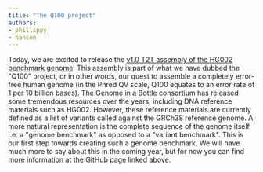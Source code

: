 ```yaml
---
title: "The Q100 project"
authors:
- phillippy
- hansen
---
```

Today, we are excited to release the [v1.0 T2T assembly of the HG002 benchmark genome](https://github.com/marbl/hg002)! This assembly is part of what we have dubbed the "Q100" project, or in other words, our quest to assemble a completely error-free human genome (in the Phred QV scale, Q100 equates to an error rate of 1 per 10 billion bases). The Genome in a Bottle consortium has released some tremendous resources over the years, including DNA reference materials such as HG002. However, these reference materials are currently defined as a list of variants called against the GRCh38 reference genome. A more natural representation is the complete sequence of the genome itself, i.e. a "genome benchmark" as opposed to a "variant benchmark". This is our first step towards creating such a genome benchmark. We will have much more to say about this in the coming year, but for now you can find more information at the GitHub page linked above.
